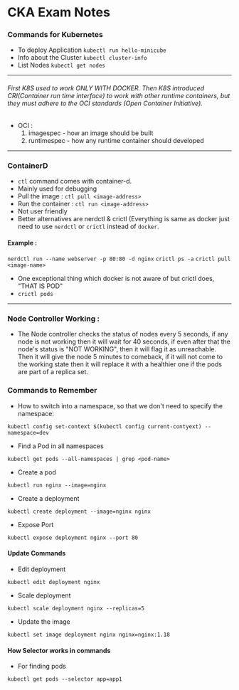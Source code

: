 # CKA Exam Notes
### Commands for Kubernetes
- To deploy Application
`kubectl run hello-minicube`
- Info about the Cluster
`kubectl cluster-info`
- List Nodes
`kubectl get nodes`
---------------------------
###### First K8S used to work ONLY WITH DOCKER. Then K8S introduced CRI(Container run time interface) to work with other runtime containers, but they must adhere to the OCI standards (Open Container Initiative).
- OCI :
  1. imagespec - how an image should be built
  2. runtimespec - how any runtime container should developed
----------------------------------------------------
### ContainerD
- `ctl` command comes with container-d.
- Mainly used for debugging
- Pull the image : ```ctl pull <image-address>```
- Run the container : ```ctl run <image-address>```
- Not user friendly
- Better alternatives are nerdctl & crictl (Everything is same as docker just need to use `nerdctl` or `crictl` instead of `docker`.
#### Example :
```nerdctl run --name webserver -p 80:80 -d nginx```
```crictl ps -a```
```crictl pull <image-name>```
- One exceptional thing which docker is not aware of but crictl does, "THAT IS POD"
- ```crictl pods```
----------------------------------------------------

### Node Controller Working :
- The Node controller checks the status of nodes every 5 seconds, if any node is not working then it will wait for 40 seconds, if even after that the node's status is "NOT WORKING", then it will flag it as unreachable. Then it will give the node 5 minutes to comeback, if it will not come to the working state then it will replace it with a healthier one if the pods are part of a replica set.


### Commands to Remember
- How to switch into a namespace, so that we don't need to specify the namespace:
```
kubectl config set-context $(kubectl config current-contyext) --namespace=dev
```
- Find a Pod in all namespaces
```
kubectl get pods --all-namespaces | grep <pod-name>
```
- Create a pod
```
kubectl run nginx --image=nginx
```
- Create a deployment
```
kubectl create deployment --image=nginx nginx
```
- Expose Port
```
kubectl expose deployment nginx --port 80
```

#### Update Commands
- Edit deployment
```
kubectl edit deployment nginx
```
- Scale deployment
```
kubectl scale deployment nginx --replicas=5
```
- Update the image
```
kubectl set image deployment nginx nginx=nginx:1.18
```
#### How Selector works in commands
- For finding pods
```
kubectl get pods --selector app=app1  
```
